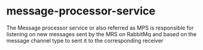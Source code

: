 # message-processor-service
The Message processor service or also referred as MPS is responsible for listening on new messages sent by the MRS on RabbitMq and based on the message channel type to sent it to the corresponding receiver
